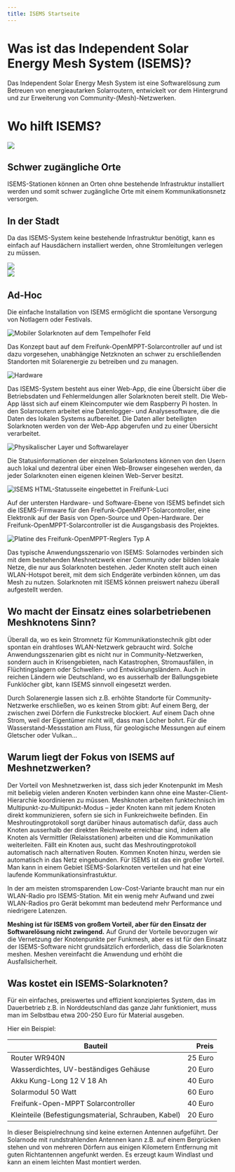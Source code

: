```yaml
---
title: ISEMS Startseite
---
```


# Was ist das Independent Solar Energy Mesh System (ISEMS)?

Das Independent Solar Energy Mesh System ist eine Softwarelösung zum Betreuen von energieautarken Solarroutern, entwickelt vor dem Hintergrund und zur Erweiterung von Community-(Mesh)-Netzwerken.

# Wo hilft ISEMS?

<div class="example">
    <img src="images/villages.svg">
    <div class='copy'>
        <h2> Schwer zugängliche Orte</h2>
        <p> ISEMS-Stationen können an Orten ohne bestehende Infrastruktur installiert
        werden und somit schwer zugängliche Orte mit einem Kommunikationsnetz versorgen.
        </p>
    </div>
</div>

<div class="example">
    <div class='copy'>
        <h2>In der Stadt</h2>
        <p> Da das ISEMS-System keine bestehende Infrastruktur benötigt, kann
        es einfach auf Hausdächern installiert werden, ohne Stromleitungen verlegen zu müssen. <p>
    </div>
    <img src="images/cities.svg">
</div>

<div class="example">
    <img src="images/festivals.svg">
    <div class='copy'>
        <h2>Ad-Hoc</h2>
        <p>
            Die einfache Installation von ISEMS ermöglicht die spontane Versorgung von Notlagern oder Festivals.
        </p>
    </div>
</div>


![Mobiler Solarknoten auf dem Tempelhofer Feld](/images/freifunk-mast-thf-klein.jpg)

Das Konzept baut auf dem Freifunk-OpenMPPT-Solarcontroller auf und ist dazu vorgesehen, unabhängige Netzknoten an schwer zu erschließenden Standorten mit Solarenergie zu betreiben und zu managen.

![Hardware](/images/Blockschaltbild-Foto-klein.png)

Das ISEMS-System besteht aus einer Web-App, die eine Übersicht über die Betriebsdaten und Fehlermeldungen aller Solarknoten bereit stellt. Die Web-App lässt sich auf einem Kleincomputer wie dem Raspberry Pi hosten. In den Solarroutern arbeitet eine Datenlogger- und Analysesoftware, die die Daten des lokalen Systems aufbereitet. Die Daten aller beteiligten Solarknoten werden von der Web-App abgerufen und zu einer Übersicht verarbeitet.

![Physikalischer Layer und Softwarelayer](/images/Hardware-Software-Graphs.jpg)


Die Statusinformationen der einzelnen Solarknotens können von den Usern auch lokal und dezentral über einen Web-Browser eingesehen werden, da jeder Solarknoten einen eigenen kleinen Web-Server besitzt.

![ISEMS HTML-Statusseite eingebettet in Freifunk-Luci](/images/ISEMS-Router-Status-HTML-Embedded-in-LUCI.png)

Auf der untersten Hardware- und Software-Ebene von ISEMS befindet sich die ISEMS-Firmware für den Freifunk-OpenMPPT-Solarcontroller, eine Elektronik auf der Basis von Open-Source und Open-Hardware. Der Freifunk-OpenMPPT-Solarcontroller ist die Ausgangsbasis des Projektes.

![Platine des Freifunk-OpenMPPT-Reglers Typ A](/images/freifunk-mppt-innen.jpg)

Das typische Anwendungsszenario von ISEMS: Solarnodes verbinden sich mit dem bestehenden Meshnetzwerk einer Community oder bilden lokale Netze, die nur aus Solarknoten bestehen.  Jeder Knoten stellt auch einen WLAN-Hotspot bereit, mit dem sich Endgeräte verbinden können, um das Mesh zu nutzen. Solarknoten mit ISEMS können preiswert nahezu überall aufgestellt werden.

## Wo macht der Einsatz eines solarbetriebenen Meshknotens Sinn?

Überall da, wo es kein Stromnetz für Kommunikationstechnik gibt oder spontan ein drahtloses WLAN-Netzwerk gebraucht wird. Solche Anwendungsszenarien gibt es nicht nur in Community-Netzwerken, sondern auch in Krisengebieten, nach Katastrophen, Stromausfällen, in Flüchtingslagern oder Schwellen- und Entwicklungsländern. Auch in reichen Ländern wie Deutschland, wo es ausserhalb der Ballungsgebiete Funklöcher gibt, kann ISEMS sinnvoll eingesetzt werden.

Durch Solarenergie lassen sich z.B. erhöhte Standorte für Community-Netzwerke erschließen, wo es keinen Strom gibt: Auf einem Berg, der zwischen zwei Dörfern die Funkstrecke blockiert. Auf einem Dach ohne Strom, weil der Eigentümer nicht will, dass man Löcher bohrt. Für die Wasserstand-Messstation am Fluss, für geologische Messungen auf einem Gletscher oder Vulkan...

## Warum liegt der Fokus von ISEMS auf Meshnetzwerken?

Der Vorteil von Meshnetzwerken ist, dass sich jeder Knotenpunkt im Mesh mit beliebig vielen anderen Knoten verbinden kann ohne eine Master-Client-Hierarchie koordinieren zu müssen. Meshknoten arbeiten funktechnisch im Multipunkt-zu-Multipunkt-Modus – jeder Knoten kann mit jedem Knoten direkt kommunizieren, sofern sie sich in Funkreichweite befinden. Ein Meshroutingprotokoll sorgt darüber hinaus automatisch dafür, dass auch Knoten ausserhalb der direkten Reichweite erreichbar sind, indem alle Knoten als Vermittler (Relaisstationen) arbeiten und die Kommunikation weiterleiten. Fällt ein Knoten aus, sucht das Meshroutingprotokoll automatisch nach alternativen Routen. Kommen Knoten hinzu, werden sie automatisch in das Netz eingebunden. Für ISEMS ist das ein großer Vorteil. Man kann in einem Gebiet ISEMS-Solarknoten verteilen und hat eine laufende Kommunikationsinfrastuktur.

In der am meisten stromsparenden Low-Cost-Variante braucht man nur ein WLAN-Radio pro ISEMS-Station. Mit ein wenig mehr Aufwand und zwei WLAN-Radios pro Gerät bekommt man bedeutend mehr Performance und niedrigere Latenzen.

**Meshing ist für ISEMS von großem Vorteil, aber für den Einsatz der Softwarelösung nicht zwingend.** Auf Grund der Vorteile bevorzugen wir die Vernetzung der Knotenpunkte per Funkmesh, aber es ist für den Einsatz der ISEMS-Software nicht grundsätzlich erforderlich, dass die Solarknoten meshen. Meshen vereinfacht die Anwendung und erhöht die Ausfallsicherheit.

## Was kostet ein ISEMS-Solarknoten?

Für ein einfaches, preiswertes und effizient konzipiertes System, das im Dauerbetrieb z.B. in Norddeutschland das ganze Jahr funktioniert, muss man im Selbstbau etwa 200-250 Euro für Material ausgeben.

Hier ein Beispiel:

| Bauteil                                             |  Preis  |
|-----------------------------------------------------|--------:|
| Router WR940N                                       | 25 Euro |
| Wasserdichtes, UV-beständiges Gehäuse               | 20 Euro |
| Akku Kung-Long 12 V 18 Ah                           | 40 Euro |
| Solarmodul 50 Watt                                  | 60 Euro |
| Freifunk-Open-MPPT Solarcontroller                  | 40 Euro |
| Kleinteile (Befestigungsmaterial, Schrauben, Kabel) | 20 Euro |


In dieser Beispielrechnung sind keine externen Antennen aufgeführt. Der Solarnode mit rundstrahlenden Antennen kann z.B. auf einem Bergrücken stehen und von mehreren Dörfern aus einigen Kilometern Entfernung mit guten Richtantennen angefunkt werden. Es erzeugt kaum Windlast und kann an einem leichten Mast montiert werden.
